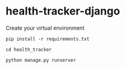 # health-tracker-django

Create your virtual environment

```
pip install -r requirements.txt

cd health_tracker

python manage.py runserver
```
